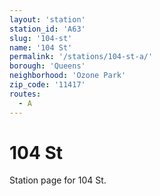 ```yaml
---
layout: 'station'
station_id: 'A63'
slug: '104-st'
name: '104 St'
permalink: '/stations/104-st-a/'
borough: 'Queens'
neighborhood: 'Ozone Park'
zip_code: '11417'
routes:
  - A
---
```

# 104 St

Station page for 104 St.
